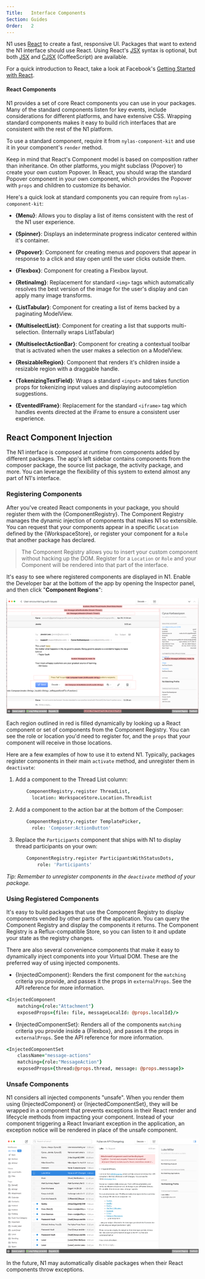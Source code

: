 ```yaml
---
Title:   Interface Components
Section: Guides
Order:   2
---
```


N1 uses [React](https://facebook.github.io/react/) to create a fast, responsive UI. Packages that want to extend the N1 interface should use React. Using React's [JSX](https://facebook.github.io/react/jsx-in-depth.html) syntax is optional, but both [JSX](https://facebook.github.io/react/jsx-in-depth.html) and [CJSX](https://github.com/jsdf/coffee-react) (CoffeeScript) are available.

For a quick introduction to React, take a look at Facebook's [Getting Started with React](http://facebook.github.io/react/docs/getting-started.html).

#### React Components

N1 provides a set of core React components you can use in your packages. Many of the standard components listen for key events, include considerations for different platforms, and have extensive CSS. Wrapping standard components makes it easy to build rich interfaces that are consistent with the rest of the N1 platform.

To use a standard component, require it from `nylas-component-kit` and use it in your component's `render` method.

<p class="well">Keep in mind that React's Component model is based on composition rather than inheritance. On other platforms, you might subclass {Popover} to create your own custom Popover. In React, you should wrap the standard Popover component in your own component, which provides the Popover with <code>props</code> and children to customize its behavior.</p>


Here's a quick look at standard components you can require from `nylas-component-kit`:

- **{Menu}**: Allows you to display a list of items consistent with the rest of the N1 user experience.

- **{Spinner}**: Displays an indeterminate progress indicator centered within it's container.

- **{Popover}**: Component for creating menus and popovers that appear in response to a click and stay open until the user clicks outside them.

- **{Flexbox}**: Component for creating a Flexbox layout.

- **{RetinaImg}**: Replacement for standard `<img>` tags which automatically resolves the best version of the image for the user's display and can apply many image transforms.

- **{ListTabular}**: Component for creating a list of items backed by a paginating ModelView.

- **{MultiselectList}**: Component for creating a list that supports multi-selection. (Internally wraps ListTabular)

- **{MultiselectActionBar}**: Component for creating a contextual toolbar that is activated when the user makes a selection on a ModelView.

- **{ResizableRegion}**: Component that renders it's children inside a resizable region with a draggable handle.

- **{TokenizingTextField}**: Wraps a standard `<input>` and takes function props for tokenizing input values and displaying autocompletion suggestions.

- **{EventedIFrame}**: Replacement for the standard `<iframe>` tag which handles events directed at the iFrame to ensure a consistent user experience.

## React Component Injection

The N1 interface is composed at runtime from components added by different packages. The app's left sidebar contains components from the composer package, the source list package, the activity package, and more. You can leverage the flexibility of this system to extend almost any part of N1's interface.

### Registering Components

After you've created React components in your package, you should register them with the {ComponentRegistry}. The Component Registry manages the dynamic injection of components that makes N1 so extensible. You can request that your components appear in a specific `Location` defined by the {WorkspaceStore}, or register your component for a `Role` that another package has declared.

> The Component Registry allows you to insert your custom component without hacking up the DOM. Register for a `Location` or `Role` and your Component will be rendered into that part of the interface.

It's easy to see where registered components are displayed in N1. Enable the Developer bar at the bottom of the app by opening the Inspector panel, and then click "**Component Regions**":

<img src="./images/injected-components.png">

Each region outlined in red is filled dynamically by looking up a React component or set of components from the Component Registry. You can see the role or location you'd need to register for, and the `props` that your component will receive in those locations.

Here are a few examples of how to use it to extend N1. Typically, packages register components in their main `activate` method, and unregister them in `deactivate`:

1. Add a component to the Thread List column:

	```coffee
	    ComponentRegistry.register ThreadList,
	      location: WorkspaceStore.Location.ThreadList
	```

2. Add a component to the action bar at the bottom of the Composer:

	```coffee
	    ComponentRegistry.register TemplatePicker,
	      role: 'Composer:ActionButton'
	```

3. Replace the `Participants` component that ships with N1 to display thread participants on your own:

	```coffee
	    ComponentRegistry.register ParticipantsWithStatusDots,
	        role: 'Participants'
	```

*Tip: Remember to unregister components in the `deactivate` method of your package.*


### Using Registered Components

It's easy to build packages that use the Component Registry to display components vended by other parts of the application. You can query the Component Registry and display the components it returns. The Component Registry is a Reflux-compatible Store, so you can listen to it and update your state as the registry changes.

There are also several convenience components that make it easy to dynamically inject components into your Virtual DOM. These are the preferred way of using injected components.

- {InjectedComponent}: Renders the first component for the `matching` criteria you provide, and passes it the props in `externalProps`. See the API reference for more information.

```coffee
<InjectedComponent
    matching={role:"Attachment"}
    exposedProps={file: file, messageLocalId: @props.localId}/>
```

- {InjectedComponentSet}: Renders all of the components `matching` criteria you provide inside a {Flexbox}, and passes it the props in `externalProps`. See the API reference for more information.

```coffee
<InjectedComponentSet
    className="message-actions"
    matching={role:"MessageAction"}
    exposedProps={thread:@props.thread, message: @props.message}>
```

### Unsafe Components

N1 considers all injected components "unsafe". When you render them using {InjectedComponent} or {InjectedComponentSet}, they will be wrapped in a component that prevents exceptions in their React render and lifecycle methods from impacting your component. Instead of your component triggering a React Invariant exception in the application, an exception notice will be rendered in place of the unsafe component.

<img src="./images/unsafe-component-exception.png">

In the future, N1 may automatically disable packages when their React components throw exceptions.
